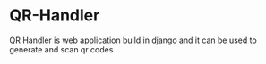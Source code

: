 # QR-Handler
QR Handler is web application build in django and it can be used to generate and scan qr codes
